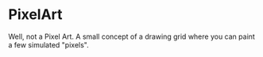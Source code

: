 # PixelArt

Well, not a Pixel Art.
A small concept of a drawing grid where you can paint a few simulated "pixels". 
